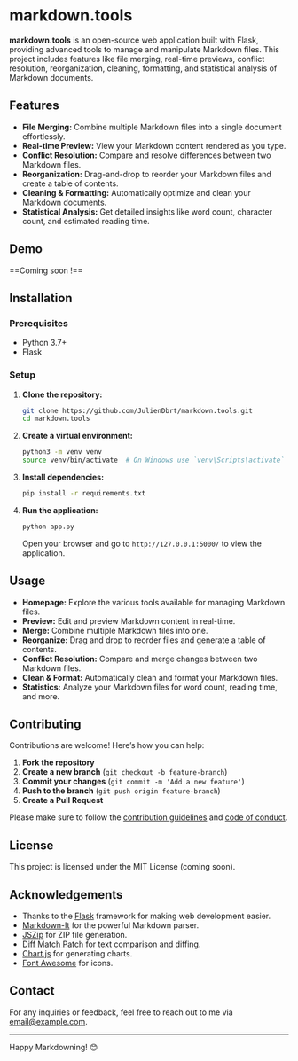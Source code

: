 # markdown.tools

**markdown.tools** is an open-source web application built with Flask, providing advanced tools to manage and manipulate Markdown files. This project includes features like file merging, real-time previews, conflict resolution, reorganization, cleaning, formatting, and statistical analysis of Markdown documents.

## Features

- **File Merging:** Combine multiple Markdown files into a single document effortlessly.
- **Real-time Preview:** View your Markdown content rendered as you type.
- **Conflict Resolution:** Compare and resolve differences between two Markdown files.
- **Reorganization:** Drag-and-drop to reorder your Markdown files and create a table of contents.
- **Cleaning & Formatting:** Automatically optimize and clean your Markdown documents.
- **Statistical Analysis:** Get detailed insights like word count, character count, and estimated reading time.

## Demo

==Coming soon !==

## Installation

### Prerequisites
- Python 3.7+
- Flask

### Setup
1. **Clone the repository:**

    ```bash
    git clone https://github.com/JulienDbrt/markdown.tools.git
    cd markdown.tools
    ```

2. **Create a virtual environment:**

    ```bash
    python3 -m venv venv
    source venv/bin/activate  # On Windows use `venv\Scripts\activate`
    ```

3. **Install dependencies:**

    ```bash
    pip install -r requirements.txt
    ```

4. **Run the application:**

    ```bash
    python app.py
    ```

    Open your browser and go to `http://127.0.0.1:5000/` to view the application.

## Usage

- **Homepage:** Explore the various tools available for managing Markdown files.
- **Preview:** Edit and preview Markdown content in real-time.
- **Merge:** Combine multiple Markdown files into one.
- **Reorganize:** Drag and drop to reorder files and generate a table of contents.
- **Conflict Resolution:** Compare and merge changes between two Markdown files.
- **Clean & Format:** Automatically clean and format your Markdown files.
- **Statistics:** Analyze your Markdown files for word count, reading time, and more.

## Contributing

Contributions are welcome! Here’s how you can help:

1. **Fork the repository**
2. **Create a new branch** (`git checkout -b feature-branch`)
3. **Commit your changes** (`git commit -m 'Add a new feature'`)
4. **Push to the branch** (`git push origin feature-branch`)
5. **Create a Pull Request**

Please make sure to follow the [contribution guidelines](CONTRIBUTING.md) and [code of conduct](CODE_OF_CONDUCT.md).

## License

This project is licensed under the MIT License (coming soon).

## Acknowledgements

- Thanks to the [Flask](https://flask.palletsprojects.com/) framework for making web development easier.
- [Markdown-It](https://markdown-it.github.io/) for the powerful Markdown parser.
- [JSZip](https://stuk.github.io/jszip/) for ZIP file generation.
- [Diff Match Patch](https://github.com/google/diff-match-patch) for text comparison and diffing.
- [Chart.js](https://www.chartjs.org/) for generating charts.
- [Font Awesome](https://fontawesome.com/) for icons.

## Contact

For any inquiries or feedback, feel free to reach out to me via [email@example.com](mailto:email@example.com).

---

Happy Markdowning! 😊
